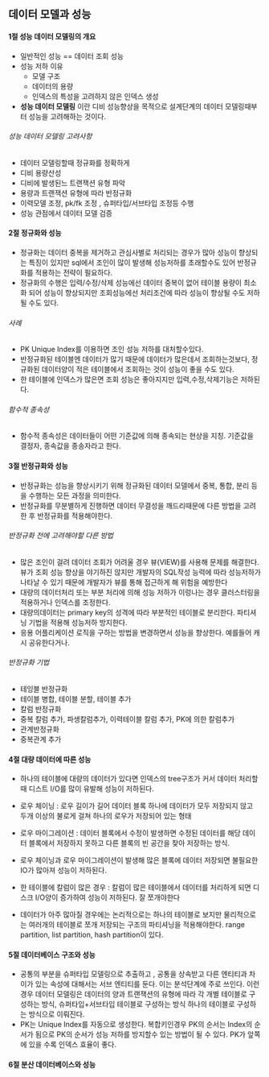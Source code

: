 ## 데이터 모델과 성능
#### 1절 성능 데이터 모델링의 개요
* 일반적인 성능 == 데이터 조회 성능
* 성능 저하 이유 
  * 모델 구조
  * 데이터의 용량
  * 인덱스의 특성을 고려하지 않은 인덱스 생성
* **성능 데이터 모델링** 이란 디비 성능향상을 목적으로 설계단계의 데이터 모델링때부터 성능을 고려해하는 것이다.
###### 성능 데이터 모델링 고려사항
* 데이터 모델링할때 정규화를 정확하게
* 디비 용량산성
* 디비에 발생된느 트랜잭션 유형 파악
* 용량과 트랜잭션 유형에 따라 반정규화
* 이력모델 조정, pk/fk 조정 , 슈퍼타입/서브타입 조정등 수행
* 성능 관점에서 데이터 모델 검증

#### 2절 정규화와 성능
* 정규화는 데이터 중복을 제거하고 관심사별로 처리되는 경우가 많아 성능이 향상되는 특징이 있지만 sql에서 조인이 많이 발생해 성능저하를 초래할수도 있어 반정규화를 적용하는 전략이 필요하다.
* 정규화의 수행은 입력/수정/삭제 성능에선 데이터 중복이 없어 테이블 용량이 최소화 되어 성능이 향상되지만 조회성능에선 처리조건에 따라 성능이 향상될 수도 저하될 수도 있다.

###### 사례
* PK Unique Index를 이용하면 조인 성능 저하를 대처할수있다. 
* 반정규화된 테이블엔 데이터가 많기 때문에 데이터가 많은데서 조회하는것보다, 정규화된 데이터양이 적은 테이블에서 조회하는 것이 성능이 좋을 수도 있다.
* 한 테이블에 인덱스가 많은면 조회 성능은 좋아지지만 입력,수정,삭제기능은 저하된다.

###### 함수적 종속성
* 함수적 종속성은 데이터들이 어떤 기준값에 의해 종속되는 현상을 지칭. 기준값을 결정자, 종속값을 종송자라고 한다.

#### 3절 반정규화와 성능
* 반정규화는 성능을 향상시키기 위해 정규화된 데이터 모델에서 중복, 통합, 분리 등을 수행하는 모든 과정을 의미한다. 
* 반정규화를 무분별하게 진행하면 데이터 무결성을 깨드리때문에 다른 방법을 고려한 후 반정규화를 적용해야한다. 

###### 반정규화 전에 고려해야할 다른 방법
* 많은 조인이 걸려 데이터 조회가 어려울 경우 뷰(VIEW)를 사용해 문제를 해결한다. 뷰가 조회 성능 향상을 야기하진 않지만 개발자의 SQL작성 능력에 따라 성능저하가 나타날 수 있기 때문에 개발자가 뷰를 통해 접근하게 해 위험을 예방한다
* 대량의 데이터처리 또는 부분 처리에 의해 성능 저하가 이렁나는 경우 클러스터링을 적용하거나 인덱스를 조정한다.
* 대량의데이터는 primary key의 성격에 따라 부분적인 테이블로 분리한다. 파티셔닝 기법을 적용해 성능저하 방지한다.
* 응용 어플리케이션 로직을 구하는 방법을 변경하면서 성능을 향상한다. 예를들어 캐시 공유한다거나.

###### 반정규화 기법
* 테잉블 반정규화
 * 테이블 병합, 테이블 분할, 테이블 추가 
* 칼럼 반정규화
 * 중복 칼럼 추가, 파생칼럼추가, 이력테이블 칼럼 추가, PK에 의한 칼럼추가 
* 관계반정규화
 * 중복관계 추가 

#### 4절 대량 데이터에 따른 성능
* 하나의 테이블에 대량의 데이터가 있다면 인덱스의 tree구조가 커서 데이터 처리할때 디스트 I/O를 많이 유발해 성능이 저하된다.
* 로우 체이닝 : 로우 길이가 길어 데이터 블록 하나에 데이터가 모두 저장되지 않고 두개 이상의 불로게 걸쳐 하나의 로우가 저장되어 있는 형태
* 로우 마이그레이션 : 데이터 블록에서 수정이 발생하면 수정된 데이터를 해당 데이터 블록에서 저장하지 못하고 다른 블록의 빈 공간을 찾아 저장하는 방식. 
* 로우 체이닝과 로우 마이그레이션이 발생해 많은 블록에 데이터 저장되면 불필요한 IO가 많아져 성능이 저하된다. 

* 한 테이블에 칼럼이 많은 경우 : 칼럼이 많은 테이블에서 데이터를 처리하게 되면 디스크 I/O양이 증가하여 성능이 저하된다. 잘 쪼개야한다
* 데이터가 아주 많아질 경우에는 논리적으로는 하나의 테이블로 보지만 물리적으로는 여러개의 테이블로 쪼개 저장되는 구조의 파티셔닝을 적용해야한다. range partition, list partition, hash partition이 있다.

#### 5절 데이터베이스 구조와 성능
* 공통의 부분을 슈퍼타입 모델링으로 추출하고 , 공통을 상속받고 다른 엔티티과 차이가 있는 속성에 대해서는 서브 엔티티를 둔다. 이는 분석단계에 주로 쓰인다. 이런경우 데이터 모델링은 데이터의 양과 트랜잭션의 유형에 따라 각 개별 테이블로 구성하는 방식, 슈퍼타입+서브타입 테이블로 구성하는 방식 하나의 테이블로 구성하는 방식으로 이뤄진다.
* PK는 Unique Index를 자동으로 생성한다. 복합키인경우 PK의 순서는 Index의 순서가 됨으로 PK의 순서가 성능 저하를 방지할수 있는 방법이 될 수 있다. PK가 앞쪽에 있을 수록  인덱스 효율이 좋다. 

#### 6절 분산 데이터베이스와 성능
